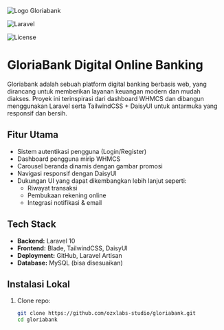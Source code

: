 ![Logo Gloriabank](path/to/logo.png)

![Laravel](https://img.shields.io/badge/Laravel-10-red)

![License](https://img.shields.io/github/license/ozxlabs-studio/gloriabank)



# GloriaBank Digital Online Banking

Gloriabank adalah sebuah platform digital banking berbasis web, yang dirancang untuk memberikan layanan keuangan modern dan mudah diakses. Proyek ini terinspirasi dari dashboard WHMCS dan dibangun menggunakan Laravel serta TailwindCSS + DaisyUI untuk antarmuka yang responsif dan bersih.

## Fitur Utama

- Sistem autentikasi pengguna (Login/Register)
- Dashboard pengguna mirip WHMCS
- Carousel beranda dinamis dengan gambar promosi
- Navigasi responsif dengan DaisyUI
- Dukungan UI yang dapat dikembangkan lebih lanjut seperti:
  - Riwayat transaksi
  - Pembukaan rekening online
  - Integrasi notifikasi & email

## Tech Stack

- **Backend:** Laravel 10
- **Frontend:** Blade, TailwindCSS, DaisyUI
- **Deployment:** GitHub, Laravel Artisan
- **Database:** MySQL (bisa disesuaikan)

## Instalasi Lokal

1. Clone repo:
   ```bash
   git clone https://github.com/ozxlabs-studio/gloriabank.git
   cd gloriabank
